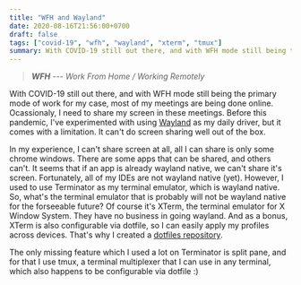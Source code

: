 ```yaml
---
title: "WFH and Wayland"
date: 2020-08-16T21:56:00+0700
draft: false
tags: ["covid-19", "wfh", "wayland", "xterm", "tmux"]
summary: With COVID-19 still out there, and with WFH mode still being the primary mode of work for my case, most of my meetings are being done online. Ocassionaly, I need to share my screen in these meetings.
---
```


> _**WFH** --- Work From Home / Working Remotely_

With COVID-19 still out there, and with WFH mode still being the primary mode of work for my case, most of my meetings are being done online. Ocassionaly, I need to share my screen in these meetings. Before this pandemic, I've experimented with using [Wayland](https://wayland.freedesktop.org/) as my daily driver, but it comes with a limitation. It can't do screen sharing well out of the box.

In my experience, I can't share screen at all, all I can share is only some chrome windows. There are some apps that can be shared, and others can't. It seems that if an app is already wayland native, we can't share it's screen. Fortunately, all of my IDEs are not wayland native (yet). However, I used to use Terminator as my terminal emulator, which is wayland native. So, what's the terminal emulator that is probably will not be wayland native for the forseeable future? Of course it's XTerm, the terminal emulator for X Window System. They have no business in going wayland. And as a bonus, XTerm is also configurable via dotfile, so I can easily apply my profiles across devices. That's why I created a [dotfiles repository](https://github.com/yohanesmario/dotfiles/).

The only missing feature which I used a lot on Terminator is split pane, and for that I use tmux, a terminal multiplexer that I can use in any terminal, which also happens to be configurable via dotfile :)
